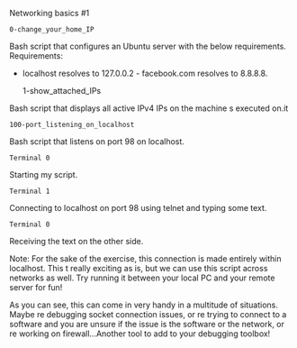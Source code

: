 Networking basics #1

    0-change_your_home_IP

Bash script that configures an Ubuntu server with the below requirements.
Requirements:
- localhost resolves to 127.0.0.2 - facebook.com resolves to 8.8.8.8.

    1-show_attached_IPs

Bash script that displays all active IPv4 IPs on the machine s executed on.it

    100-port_listening_on_localhost

Bash script that listens on port 98 on localhost.

    Terminal 0

Starting my script.

    Terminal 1

Connecting to localhost on port 98 using telnet and typing some text.

    Terminal 0

Receiving the text on the other side.

Note: For the sake of the exercise, this connection is made entirely within localhost. This t really exciting as is, but we can use this script across networks as well. Try running it between your local PC and your remote server for fun!

As you can see, this can come in very handy in a multitude of situations. Maybe re debugging socket connection issues, or re trying to connect to a software and you are unsure if the issue is the software or the network, or re working on firewall...Another tool to add to your debugging toolbox!
